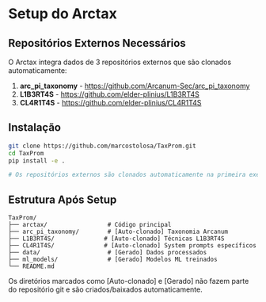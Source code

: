 # Setup do Arctax

## Repositórios Externos Necessários

O Arctax integra dados de 3 repositórios externos que são clonados automaticamente:

1. **arc_pi_taxonomy** - https://github.com/Arcanum-Sec/arc_pi_taxonomy
2. **L1B3RT4S** - https://github.com/elder-plinius/L1B3RT4S  
3. **CL4R1T4S** - https://github.com/elder-plinius/CL4R1T4S

## Instalação

```bash
git clone https://github.com/marcostolosa/TaxProm.git
cd TaxProm
pip install -e .

# Os repositórios externos são clonados automaticamente na primeira execução
```

## Estrutura Após Setup

```
TaxProm/
├── arctax/                 # Código principal
├── arc_pi_taxonomy/        # [Auto-clonado] Taxonomia Arcanum
├── L1B3RT4S/              # [Auto-clonado] Técnicas L1B3RT4S
├── CL4R1T4S/              # [Auto-clonado] System prompts específicos
├── data/                   # [Gerado] Dados processados
├── ml_models/              # [Gerado] Modelos ML treinados
└── README.md
```

Os diretórios marcados como [Auto-clonado] e [Gerado] não fazem parte do repositório git e são criados/baixados automaticamente.